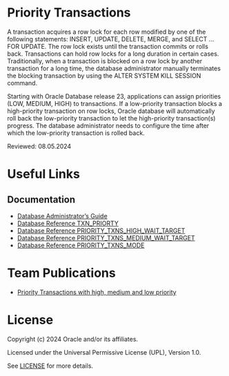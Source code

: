 # Priority Transactions

A transaction acquires a row lock for each row modified by one of the following statements: INSERT, UPDATE, DELETE, MERGE, and SELECT ... FOR UPDATE. The row lock exists until the transaction commits or rolls back.
Transactions can hold row locks for a long duration in certain cases. Traditionally, when a transaction is blocked on a row lock by another transaction for a long time, the database administrator manually terminates the blocking transaction by using the ALTER SYSTEM KILL SESSION command. 

Starting with Oracle Database release 23, applications can assign priorities (LOW, MEDIUM, HIGH) to transactions. If a low-priority transaction blocks a high-priority transaction on row locks, Oracle database will automatically roll back the low-priority transaction to let the high-priority transaction(s) progress. The database administrator needs to configure the time after which the low-priority transaction is rolled back.
 
Reviewed: 08.05.2024

# Useful Links

## Documentation

- [Database Administrator’s Guide](https://docs.oracle.com/en/database/oracle/oracle-database/23/admin/managing-transactions.html#GUID-8B71D725-24E9-4AE1-B9FA-BAC291923EAC)
- [Database Reference TXN_PRIORTY](https://docs.oracle.com/en/database/oracle/oracle-database/23/refrn/TXN_PRIORITY.html)
- [Database Reference PRIORITY_TXNS_HIGH_WAIT_TARGET](https://docs.oracle.com/en/database/oracle/oracle-database/23/refrn/PRIORITY_TXNS_HIGH_WAIT_TARGET.html#GUID-B835CD39-221B-40CF-8F59-098101FD2D74)
- [Database Reference PRIORITY_TXNS_MEDIUM_WAIT_TARGET](https://docs.oracle.com/en/database/oracle/oracle-database/23/refrn/PRIORITY_TXNS_MEDIUM_WAIT_TARGET.html#GUID-7FC69016-983B-460E-A296-0B41247F1A52)
- [Database Reference PRIORITY_TXNS_MODE](https://docs.oracle.com/en/database/oracle/oracle-database/23/refrn/PRIORITY_TXNS_MODE.html#GUID-454171AA-19AA-44FC-A18D-0DE7C4676190)


# Team Publications

- [Priority Transactions with high, medium and low priority](https://blogs.oracle.com/coretec/post/automatic-transaction-rollback-in-23c)

# License

Copyright (c) 2024 Oracle and/or its affiliates.

Licensed under the Universal Permissive License (UPL), Version 1.0.

See [LICENSE](https://github.com/oracle-devrel/technology-engineering/blob/main/LICENSE) for more details.
